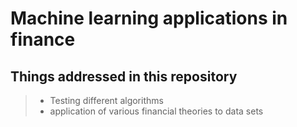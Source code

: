 # Machine learning applications in finance 

## Things addressed in this repository  

> - Testing different algorithms 
> - application of various financial theories to data sets
 
